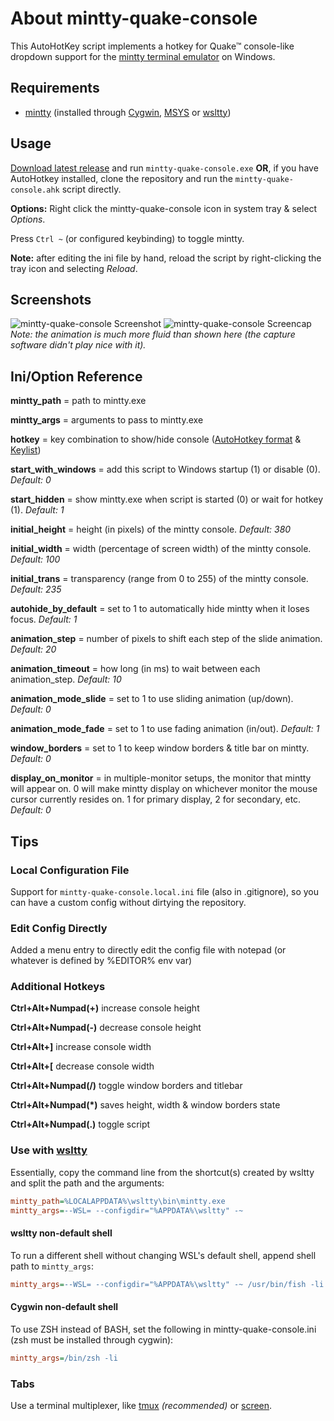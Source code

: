 
# About mintty-quake-console

This AutoHotKey script implements a hotkey for Quake&trade; console-like dropdown support for the [mintty terminal emulator](https://github.com/mintty/) on Windows.

## Requirements

- [mintty](https://github.com/mintty/) (installed through [Cygwin](http://www.cygwin.com), [MSYS](http://www.mingw.org/wiki/MSYS) or [wsltty](https://github.com/mintty/wsltty))

## Usage

[Download latest release](https://github.com/lonepie/mintty-quake-console/releases) and run `mintty-quake-console.exe` **OR**, if you have AutoHotkey installed, clone the repository and run the `mintty-quake-console.ahk` script directly.

**Options:** Right click the mintty-quake-console icon in system tray & select _Options_.

Press `Ctrl ~` (or configured keybinding) to toggle mintty.

**Note:** after editing the ini file by hand, reload the script by right-clicking the tray icon and selecting _Reload_.

## Screenshots

![mintty-quake-console Screenshot](https://lonepie.github.io/mintty-quake-console/assets/img/2018-03-05_18-08-57.png)
![mintty-quake-console Screencap](https://lonepie.github.io/mintty-quake-console/assets/img/optimized.gif)
*Note: the animation is much more fluid than shown here (the capture software didn't play nice with it).*

## Ini/Option Reference

**mintty_path** = path to mintty.exe

**mintty_args** = arguments to pass to mintty.exe

**hotkey** = key combination to show/hide console ([AutoHotkey format](https://www.autohotkey.com/docs/Hotkeys.htm) & [Keylist](https://www.autohotkey.com/docs/KeyList.htm))

**start_with_windows** = add this script to Windows startup (1) or disable (0). *Default: 0*

**start_hidden** = show mintty.exe when script is started (0) or wait for hotkey (1). *Default: 1*

**initial_height** = height (in pixels) of the mintty console. *Default: 380*

**initial_width** = width (percentage of screen width) of the mintty console. *Default: 100*

**initial_trans** = transparency (range from 0 to 255) of the mintty console. *Default: 235*

**autohide_by_default** = set to 1 to automatically hide mintty when it loses focus. *Default: 1*

**animation_step** = number of pixels to shift each step of the slide animation. *Default: 20*

**animation_timeout** = how long (in ms) to wait between each animation_step. *Default: 10*

**animation_mode_slide** = set to 1 to use sliding animation (up/down). *Default: 0*

**animation_mode_fade** = set to 1 to use fading animation (in/out). *Default: 1*

**window_borders** = set to 1 to keep window borders & title bar on mintty. *Default: 0*

**display_on_monitor** = in multiple-monitor setups, the monitor that mintty will appear on. 0 will make mintty display on whichever monitor the mouse cursor currently resides on. 1 for primary display, 2 for secondary, etc. *Default: 0*

## Tips

### Local Configuration File

Support for `mintty-quake-console.local.ini` file (also in .gitignore), so you can have a custom config without dirtying the repository.

### Edit Config Directly

Added a menu entry to directly edit the config file with notepad (or whatever is defined by %EDITOR% env var)

### Additional Hotkeys

**Ctrl+Alt+Numpad(+)** increase console height

**Ctrl+Alt+Numpad(-)** decrease console height

**Ctrl+Alt+]** increase console width

**Ctrl+Alt+[** decrease console width

**Ctrl+Alt+Numpad(/)** toggle window borders and titlebar

**Ctrl+Alt+Numpad(*)** saves height, width & window borders state

**Ctrl+Alt+Numpad(.)** toggle script

### Use with [wsltty](https://github.com/mintty/wsltty)

Essentially, copy the command line from the shortcut(s) created by wsltty and split the path and the arguments:

```ini
mintty_path=%LOCALAPPDATA%\wsltty\bin\mintty.exe
mintty_args=--WSL= --configdir="%APPDATA%\wsltty" -~
```

#### wsltty non-default shell

To run a different shell without changing WSL's default shell, append shell path to `mintty_args`:

```ini
mintty_args=--WSL= --configdir="%APPDATA%\wsltty" -~ /usr/bin/fish -li
```

#### Cygwin non-default shell

To use ZSH instead of BASH, set the following in mintty-quake-console.ini (zsh must be installed through cygwin):

```ini
mintty_args=/bin/zsh -li
```

### Tabs

Use a terminal multiplexer, like [tmux](https://github.com/tmux/tmux/wiki) *(recommended)* or [screen](https://www.gnu.org/software/screen/).
